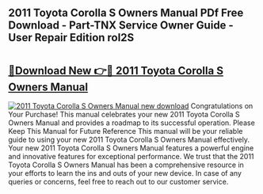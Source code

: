 ## 2011 Toyota Corolla S Owners Manual PDf Free Download - Part-TNX Service Owner Guide - User Repair Edition roI2S

# <h2><a href="http://bc12905.oget.top/?id=2011+Toyota+Corolla+S+Owners+Manual">🔗Download New 👉🔴 2011 Toyota Corolla S Owners Manual</a></h2>

[![2011 Toyota Corolla S Owners Manual new download](https://i.imgur.com/5g1atiW.png)](http://bc12905.oget.top/?id=2011+Toyota+Corolla+S+Owners+Manual)
Congratulations on Your Purchase! This manual celebrates your new 2011 Toyota Corolla S Owners Manual and provides a roadmap to its successful operation. Please Keep This Manual for Future Reference This manual will be your reliable guide to using your new 2011 Toyota Corolla S Owners Manual effectively. Your new 2011 Toyota Corolla S Owners Manual features a powerful engine and innovative features for exceptional performance. We trust that the 2011 Toyota Corolla S Owners Manual has been a comprehensive resource in your efforts to learn the ins and outs of your new device. In case of any queries or concerns, feel free to reach out to our customer service.
